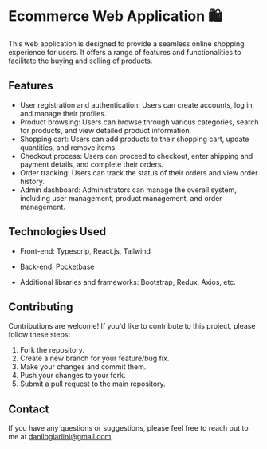 # Ecommerce Web Application 🛍️

This web application is designed to provide a seamless online shopping experience for users. It offers a range of features and functionalities to facilitate the buying and selling of products.

## Features

- User registration and authentication: Users can create accounts, log in, and manage their profiles.
- Product browsing: Users can browse through various categories, search for products, and view detailed product information.
- Shopping cart: Users can add products to their shopping cart, update quantities, and remove items.
- Checkout process: Users can proceed to checkout, enter shipping and payment details, and complete their orders.
- Order tracking: Users can track the status of their orders and view order history.
- Admin dashboard: Administrators can manage the overall system, including user management, product management, and order management.

## Technologies Used

- Front-end: Typescrip, React.js, Tailwind
- Back-end: Pocketbase

- Additional libraries and frameworks: Bootstrap, Redux, Axios, etc.

## Contributing

Contributions are welcome! If you'd like to contribute to this project, please follow these steps:

1. Fork the repository.
2. Create a new branch for your feature/bug fix.
3. Make your changes and commit them.
4. Push your changes to your fork.
5. Submit a pull request to the main repository.

## Contact

If you have any questions or suggestions, please feel free to reach out to me at [danilogiarlini@gmail.com](mailto:danilogiarlini@gmail.com).
